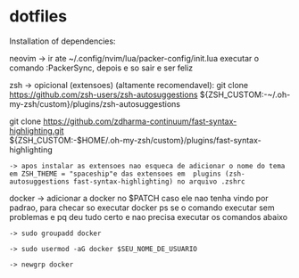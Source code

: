 # dotfiles

Installation of dependencies:

neovim -> ir ate ~/.config/nvim/lua/packer-config/init.lua executar o comando :PackerSync, depois e so sair e ser feliz

zsh -> opicional (extensoes) (altamente recomendavel): 
git clone https://github.com/zsh-users/zsh-autosuggestions ${ZSH_CUSTOM:-~/.oh-my-zsh/custom}/plugins/zsh-autosuggestions

git clone https://github.com/zdharma-continuum/fast-syntax-highlighting.git \
  ${ZSH_CUSTOM:-$HOME/.oh-my-zsh/custom}/plugins/fast-syntax-highlighting

    -> apos instalar as extensoes nao esqueca de adicionar o nome do tema em ZSH_THEME = "spaceship"e das extensoes em  plugins (zsh-autosuggestions fast-syntax-highlighting) no arquivo .zshrc


docker -> adicionar a docker no $PATCH caso ele nao tenha vindo por padrao, para checar so executar docker ps se o comando executar sem problemas e pq deu tudo certo e nao precisa executar os comandos abaixo

    -> sudo groupadd docker

    -> sudo usermod -aG docker $SEU_NOME_DE_USUARIO

    -> newgrp docker


